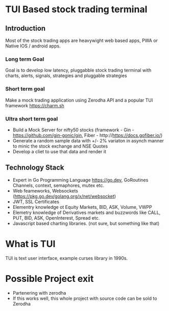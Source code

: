 # TUI Based stock trading terminal

## Introduction 
Most of the stock trading apps are heavywight web based apps, PWA or Native IOS / android apps.

### Long term Goal 
Goal is to develop low latency, pluggabble stock trading terminal with charts, alerts, signals, strategies and pluggable strategies 

### Short term goal
Make a mock trading application using Zerodha API and a popular TUI framework https://charm.sh 

### Ultra short term goal
+ Build a Mock Server for nifty50 stocks (framework - Gin - https://github.com/gin-gonic/gin, Fiber - http://https://docs.gofiber.io/)
+ Generate a random sample data with +/- 2% variaton in asynch manner to minic the stock exchange and NSE Quotes
+ Develop a cliet to use that data and render it
  
## Technology Stack
+ Expert in Go Programming Language https://go.dev, GoRoutines Channels, context, semaphores, mutex etc.
+ Web feameworks, Websockets (https://pkg.go.dev/golang.org/x/net/websocket) 
+ JWT, SSL Certificates
+ Elementry knowledge ot Equity Markets, BID, ASK, Volume, VWPP
+ Elemetry knowledge of Derivatives markets and buzzwords like CALL, PUT, BID, ASK, OpenInterest, Spread etc.
+ Javascript based charting libraries. (not sure, but something like that)

# What is TUI 
TUI is text user interface, example curses library in 1990s.

# Possible Project exit 
+ Partenering with zerodha 
+ If this works well, this whole project with source code can be sold to Zerodha

